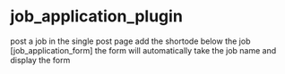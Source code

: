 # job_application_plugin
post a job
in the single post page add the shortode below the job [job_application_form]
the form will automatically take the job name and display the form
